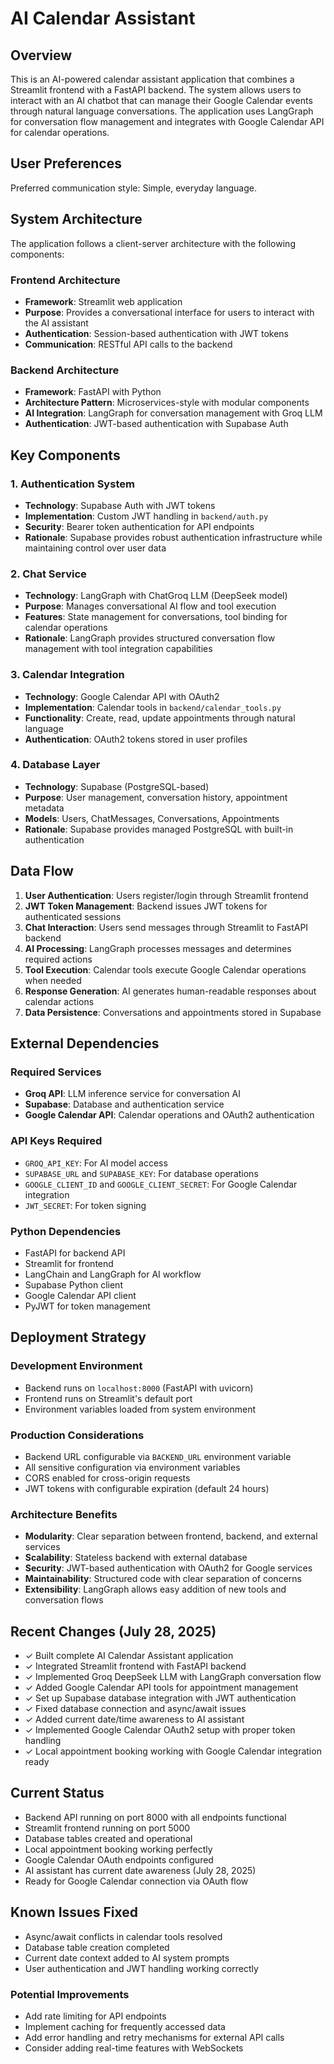 # AI Calendar Assistant

## Overview

This is an AI-powered calendar assistant application that combines a Streamlit frontend with a FastAPI backend. The system allows users to interact with an AI chatbot that can manage their Google Calendar events through natural language conversations. The application uses LangGraph for conversation flow management and integrates with Google Calendar API for calendar operations.

## User Preferences

Preferred communication style: Simple, everyday language.

## System Architecture

The application follows a client-server architecture with the following components:

### Frontend Architecture
- **Framework**: Streamlit web application
- **Purpose**: Provides a conversational interface for users to interact with the AI assistant
- **Authentication**: Session-based authentication with JWT tokens
- **Communication**: RESTful API calls to the backend

### Backend Architecture
- **Framework**: FastAPI with Python
- **Architecture Pattern**: Microservices-style with modular components
- **AI Integration**: LangGraph for conversation management with Groq LLM
- **Authentication**: JWT-based authentication with Supabase Auth

## Key Components

### 1. Authentication System
- **Technology**: Supabase Auth with JWT tokens
- **Implementation**: Custom JWT handling in `backend/auth.py`
- **Security**: Bearer token authentication for API endpoints
- **Rationale**: Supabase provides robust authentication infrastructure while maintaining control over user data

### 2. Chat Service
- **Technology**: LangGraph with ChatGroq LLM (DeepSeek model)
- **Purpose**: Manages conversational AI flow and tool execution
- **Features**: State management for conversations, tool binding for calendar operations
- **Rationale**: LangGraph provides structured conversation flow management with tool integration capabilities

### 3. Calendar Integration
- **Technology**: Google Calendar API with OAuth2
- **Implementation**: Calendar tools in `backend/calendar_tools.py`
- **Functionality**: Create, read, update appointments through natural language
- **Authentication**: OAuth2 tokens stored in user profiles

### 4. Database Layer
- **Technology**: Supabase (PostgreSQL-based)
- **Purpose**: User management, conversation history, appointment metadata
- **Models**: Users, ChatMessages, Conversations, Appointments
- **Rationale**: Supabase provides managed PostgreSQL with built-in authentication

## Data Flow

1. **User Authentication**: Users register/login through Streamlit frontend
2. **JWT Token Management**: Backend issues JWT tokens for authenticated sessions
3. **Chat Interaction**: Users send messages through Streamlit to FastAPI backend
4. **AI Processing**: LangGraph processes messages and determines required actions
5. **Tool Execution**: Calendar tools execute Google Calendar operations when needed
6. **Response Generation**: AI generates human-readable responses about calendar actions
7. **Data Persistence**: Conversations and appointments stored in Supabase

## External Dependencies

### Required Services
- **Groq API**: LLM inference service for conversation AI
- **Supabase**: Database and authentication service
- **Google Calendar API**: Calendar operations and OAuth2 authentication

### API Keys Required
- `GROQ_API_KEY`: For AI model access
- `SUPABASE_URL` and `SUPABASE_KEY`: For database operations
- `GOOGLE_CLIENT_ID` and `GOOGLE_CLIENT_SECRET`: For Google Calendar integration
- `JWT_SECRET`: For token signing

### Python Dependencies
- FastAPI for backend API
- Streamlit for frontend
- LangChain and LangGraph for AI workflow
- Supabase Python client
- Google Calendar API client
- PyJWT for token management

## Deployment Strategy

### Development Environment
- Backend runs on `localhost:8000` (FastAPI with uvicorn)
- Frontend runs on Streamlit's default port
- Environment variables loaded from system environment

### Production Considerations
- Backend URL configurable via `BACKEND_URL` environment variable
- All sensitive configuration via environment variables
- CORS enabled for cross-origin requests
- JWT tokens with configurable expiration (default 24 hours)

### Architecture Benefits
- **Modularity**: Clear separation between frontend, backend, and external services
- **Scalability**: Stateless backend with external database
- **Security**: JWT-based authentication with OAuth2 for Google services
- **Maintainability**: Structured code with clear separation of concerns
- **Extensibility**: LangGraph allows easy addition of new tools and conversation flows

## Recent Changes (July 28, 2025)
- ✓ Built complete AI Calendar Assistant application
- ✓ Integrated Streamlit frontend with FastAPI backend  
- ✓ Implemented Groq DeepSeek LLM with LangGraph conversation flow
- ✓ Added Google Calendar API tools for appointment management
- ✓ Set up Supabase database integration with JWT authentication
- ✓ Fixed database connection and async/await issues
- ✓ Added current date/time awareness to AI assistant
- ✓ Implemented Google Calendar OAuth2 setup with proper token handling
- ✓ Local appointment booking working with Google Calendar integration ready

## Current Status
- Backend API running on port 8000 with all endpoints functional
- Streamlit frontend running on port 5000
- Database tables created and operational
- Local appointment booking working perfectly
- Google Calendar OAuth endpoints configured
- AI assistant has current date awareness (July 28, 2025)
- Ready for Google Calendar connection via OAuth flow

## Known Issues Fixed
- Async/await conflicts in calendar tools resolved
- Database table creation completed
- Current date context added to AI system prompts
- User authentication and JWT handling working correctly

### Potential Improvements
- Add rate limiting for API endpoints
- Implement caching for frequently accessed data
- Add error handling and retry mechanisms for external API calls
- Consider adding real-time features with WebSockets